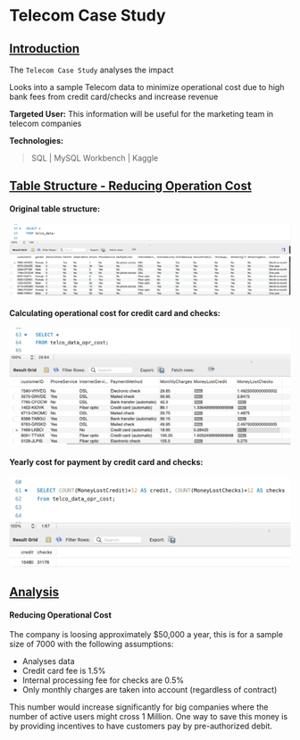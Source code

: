 # Telecom Case Study

## <ins>Introduction

The `Telecom Case Study` analyses the impact 

Looks into a sample Telecom data to minimize operational cost due to high bank fees from credit card/checks 
and increase revenue

__Targeted User:__ This information will be useful for the marketing team in telecom companies

__Technologies:__
> <span> SQL | MySQL Workbench | Kaggle </span>

## <ins> Table Structure - Reducing Operation Cost

#### Original table structure:
![my image](./assets/originalTable.png)

#### Calculating operational cost for credit card and checks:
![my image](./assets/newTable.png)

#### Yearly cost for payment by credit card and checks:
![my image](./assets/opCost.png)


## <ins> Analysis

#### Reducing Operational Cost

The company is loosing approximately $50,000 a year, this is for a sample size of 7000 with the 
following assumptions:
   
   - Analyses data 
   - Credit card fee is 1.5%
   - Internal processing fee for checks are 0.5%
   - Only monthly charges are taken into account (regardless of contract)

This number would increase significantly for big companies where the number of active users 
might cross 1 Million. One way to save this money is by providing incentives to have
customers pay by pre-authorized debit.
